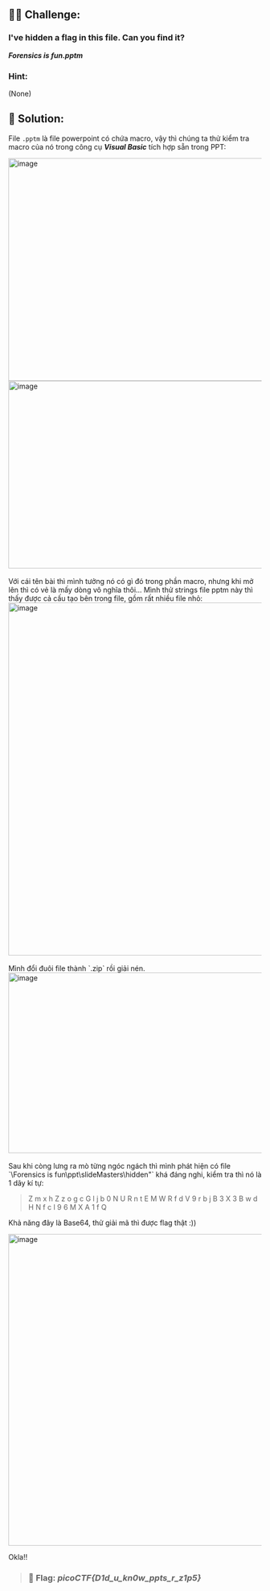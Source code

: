 ## 🕵️‍♂️ Challenge:
### I've hidden a flag in this file. Can you find it? 
***Forensics is fun.pptm***
### Hint:
(None)
## 📝 Solution:
File `.pptm` là file powerpoint có chứa macro, vậy thì chúng ta thử kiểm tra macro của nó trong công cụ ***Visual Basic*** tích hợp sẵn trong PPT:  

<img width="1334" height="443" alt="image" src="https://github.com/user-attachments/assets/6e3837b4-4f6a-4aa3-9d9b-843cbe62a139" />

<img width="844" height="373" alt="image" src="https://github.com/user-attachments/assets/a779f069-8989-446b-8f99-315d2ba57f7b" />
<br>
<br>
Với cái tên bài thì mình tưởng nó có gì đó trong phần macro, nhưng khi mở lên thì có vẻ là mấy dòng vô nghĩa thôi...  
Mình thử strings file pptm này thì thấy được cả cấu tạo bên trong file, gồm rất nhiều file nhỏ:  

<img width="636" height="702" alt="image" src="https://github.com/user-attachments/assets/aaf0e6c8-7141-4bec-b32b-0012074c6d8e" />
<br>
<br>
Mình đổi đuôi file thành `.zip` rồi giải nén.  

<img width="817" height="359" alt="image" src="https://github.com/user-attachments/assets/cba67cbf-deee-4781-9c16-d854433803d6" />
<br>
<br>
Sau khi còng lưng ra mò từng ngóc ngách thì mình phát hiện có file `\Forensics is fun\ppt\slideMasters\hidden"` khá đáng nghi, kiểm tra thì nó là 1 dãy kí tự:  

> Z m x h Z z o g c G l j b 0 N U R n t E M W R f d V 9 r b j B 3 X 3 B w d H N f c l 9 6 M X A 1 f Q

Khả năng đây là Base64, thử giải mã thì được flag thật :))  

<img width="781" height="620" alt="image" src="https://github.com/user-attachments/assets/9bafcf68-3f19-48dc-a592-c95ec7a9c8b4" />

Okla!!  

>### 🎯 Flag: ***picoCTF{D1d_u_kn0w_ppts_r_z1p5}***
